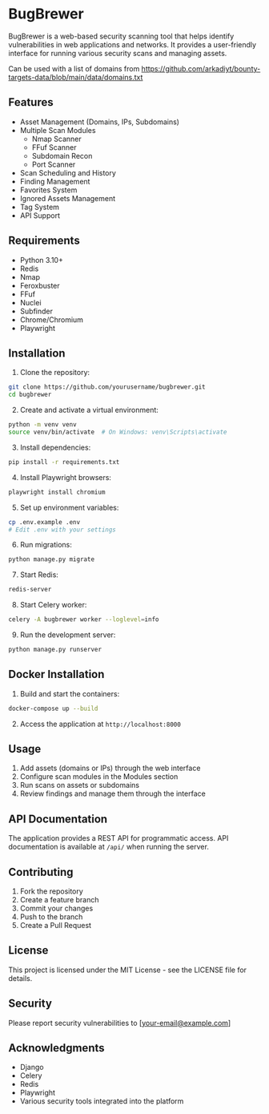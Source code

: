 # BugBrewer

BugBrewer is a web-based security scanning tool that helps identify vulnerabilities in web applications and networks. It provides a user-friendly interface for running various security scans and managing assets.

Can be used with a list of domains from https://github.com/arkadiyt/bounty-targets-data/blob/main/data/domains.txt

## Features

- Asset Management (Domains, IPs, Subdomains)
- Multiple Scan Modules
  - Nmap Scanner
  - FFuf Scanner
  - Subdomain Recon
  - Port Scanner
- Scan Scheduling and History
- Finding Management
- Favorites System
- Ignored Assets Management
- Tag System
- API Support

## Requirements

- Python 3.10+
- Redis
- Nmap
- Feroxbuster
- FFuf
- Nuclei
- Subfinder
- Chrome/Chromium
- Playwright

## Installation

1. Clone the repository:
```bash
git clone https://github.com/yourusername/bugbrewer.git
cd bugbrewer
```

2. Create and activate a virtual environment:
```bash
python -m venv venv
source venv/bin/activate  # On Windows: venv\Scripts\activate
```

3. Install dependencies:
```bash
pip install -r requirements.txt
```

4. Install Playwright browsers:
```bash
playwright install chromium
```

5. Set up environment variables:
```bash
cp .env.example .env
# Edit .env with your settings
```

6. Run migrations:
```bash
python manage.py migrate
```

7. Start Redis:
```bash
redis-server
```

8. Start Celery worker:
```bash
celery -A bugbrewer worker --loglevel=info
```

9. Run the development server:
```bash
python manage.py runserver
```

## Docker Installation

1. Build and start the containers:
```bash
docker-compose up --build
```

2. Access the application at `http://localhost:8000`

## Usage

1. Add assets (domains or IPs) through the web interface
2. Configure scan modules in the Modules section
3. Run scans on assets or subdomains
4. Review findings and manage them through the interface

## API Documentation

The application provides a REST API for programmatic access. API documentation is available at `/api/` when running the server.

## Contributing

1. Fork the repository
2. Create a feature branch
3. Commit your changes
4. Push to the branch
5. Create a Pull Request

## License

This project is licensed under the MIT License - see the LICENSE file for details.

## Security

Please report security vulnerabilities to [your-email@example.com]

## Acknowledgments

- Django
- Celery
- Redis
- Playwright
- Various security tools integrated into the platform 